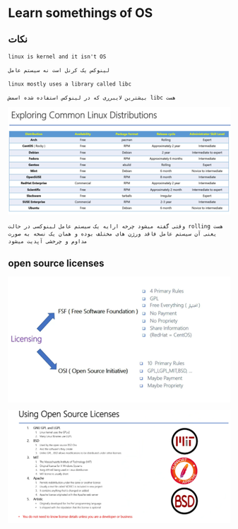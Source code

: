 # Learn somethings of OS

## نکات

` linux is kernel and it isn't OS `

`لینوکس یک کرنل است نه سیستم عامل`

`linux mostly uses a library called libc`

`بیشترین لایبرری که در لینوکس استفاده شده اسمش libc هست`

![alt text](image.png)

`وقتی گفته میشود چرخه ارایه یک سیستم عامل لینوکسی در حالت rolling هست یعنی آن سیستم عامل فاقد ورژن های مختلف بوده و همان یک نسخه به صورت مداوم و چرخشی آپدیت میشود`

## open source licenses

![alt text](image-1.png)

![alt text](image-2.png)


